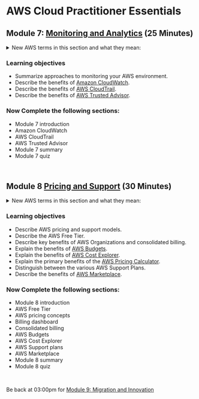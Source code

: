 # AWS Cloud Practitioner Essentials

## Module 7: [Monitoring and Analytics](https://mm.tt/map/2398189342) (25 Minutes)

<details class="faq box"><summary>New AWS terms in this section and what they mean:</summary>
<p>

| Term | Category | What it Does |
| --- | --- | --- | 
| Amazon CloudTrail | Observability | Monitoring Service |
| Amazon CloudWatch | Auditing | Logging and Auditing API calls | 
| Amazon Trusted Advisor | Best Practices | Recommendation Engine |

</p>
</details>

### Learning objectives
* Summarize approaches to monitoring your AWS environment.
* Describe the benefits of [Amazon CloudWatch](https://aws.amazon.com/cloudwatch/).
* Describe the benefits of [AWS CloudTrail](https://aws.amazon.com/cloudtrail/).
* Describe the benefits of [AWS Trusted Advisor](https://aws.amazon.com/premiumsupport/technology/trusted-advisor/).

### Now Complete the following sections:
* Module 7 introduction
* Amazon CloudWatch
* AWS CloudTrail
* AWS Trusted Advisor
* Module 7 summary
* Module 7 quiz
<br>

## Module 8 [Pricing and Support](https://mm.tt/map/2398189549) (30 Minutes)

<details class="faq box"><summary>New AWS terms in this section and what they mean:</summary>
<p>

| Term |  What it Does |
| --- | ---  
| Amazon Pricing Calculator | ESTIMATING the bill |
| Amazon Cost and Usage Reports | GETTING the bill |
| Amazon Cost Explorer | ANALYZING the bill |
| Amazon Budgets | TRACKING & ALERTING on the bill |
| Amazon Marketplace | Amazon App Store |

</p>
</details>

### Learning objectives
* Describe AWS pricing and support models.
* Describe the AWS Free Tier.
* Describe key benefits of AWS Organizations and consolidated billing.
* Explain the benefits of [AWS Budgets](https://aws.amazon.com/aws-cost-management/aws-budgets/).
* Explain the benefits of [AWS Cost Explorer](https://aws.amazon.com/aws-cost-management/aws-cost-explorer/).
* Explain the primary benefits of the [AWS Pricing Calculator](https://calculator.aws/).
* Distinguish between the various AWS Support Plans.
* Describe the benefits of [AWS Marketplace](https://aws.amazon.com/marketplace).

### Now Complete the following sections:
* Module 8 introduction
* AWS Free Tier
* AWS pricing concepts
* Billing dashboard
* Consolidated billing
* AWS Budgets
* AWS Cost Explorer
* AWS Support plans
* AWS Marketplace
* Module 8 summary
* Module 8 quiz
<br>

Be back at 03:00pm for [Module 9: Migration and Innovation](https://github.com/jamesbuckett/aws-cloud-practitioner-essentials/blob/main/06-sixth-time-block.md)